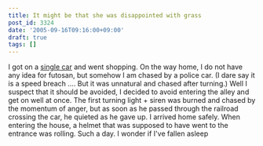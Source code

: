 ```yaml
---
title: It might be that she was disappointed with grass
post_id: 3324
date: '2005-09-16T09:16:00+09:00'
draft: true
tags: []
---
```


I got on a [single car](https://danmaq.com/tag/yb-1) and went shopping. On the way home, I do not have any idea for futosan, but somehow I am chased by a police car. (I dare say it is a speed breach .... But it was unnatural and chased after turning.) Well I suspect that it should be avoided, I decided to avoid entering the alley and get on well at once. The first turning light + siren was burned and chased by the momentum of anger, but as soon as he passed through the railroad crossing the car, he quieted as he gave up. I arrived home safely. When entering the house, a helmet that was supposed to have went to the entrance was rolling. Such a day. I wonder if I've fallen asleep
